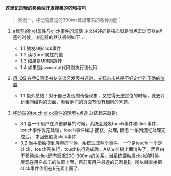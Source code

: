 #### 这里记录我的移动端开发搜集的坑和技巧

> 案例一，移动端普见的300ms延迟带来的各种为题：

1. [a标签的href属性与click事件的烦恼](http://hcysun.me/2015/11/26/a%E6%A0%87%E7%AD%BE%E7%9A%84href%E5%B1%9E%E6%80%A7%E4%B8%8Eclick%E4%BA%8B%E4%BB%B6%E7%9A%84%E7%83%A6%E6%81%BC/)
   本文讲述的是核心就是当点击浏览器a标签的时候，浏览器的默认机制如下：
    -   1.1 触发a的click事件
    -   1.2 读取href属性的值
    -   1.3 如果是URI则跳转
    -   1.4 如果是javascript代码则执行该代码

2. [用 iOS 在手Q阅读书友交流区发表书评时，光标点击总是不好定位到正确的位置](https://www.cnblogs.com/vajoy/p/5522114.html)
    -  1.1 额外总结：对于自己发现的奇怪现象，又觉得无法定位的时候，就去对比相同结构的页面，看看他们的页面有没有相同的问题。

3. [移动端的touch click事件的理解+点透](https://www.jianshu.com/p/dc3bceb10dbb)
   总结起来就是:
    -   3.1 当一个用户在点击屏幕的时候，系统会触发touch事件和click事件，touch事件优先处理，touch事件经过 捕获，处理, 冒泡 一系列流程处理完成后， 才回去触发click事件
    -   3.2 当手指触摸到屏幕的时候，系统生成两个事件，一个是touch 一个是click，touch先执行，touch执行完成后，A从文档树上面消失了，而且由于移动端click还有延迟200-300ms的关系，当系统要触发click的时候，发现在用户点击的位置上面，目前离用户最近的元素是B，所以就直接把click事件作用在B元素上面了.
